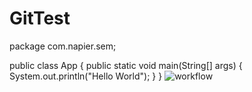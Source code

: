 # GitTest
package com.napier.sem;

public class App
{
public static void main(String[] args)
{
System.out.println("Hello World");
}
}
![workflow](https://github.com/<Sadie4124>/<GitTest>/actions/workflows/main.yml/badge.svg)